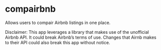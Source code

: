 # compairbnb

Allows users to compair Airbnb listings in one place.

Disclaimer: This app leverages a library that makes use of the unofficial Airbnb API. It could break Airbnb’s terms of use. Changes that Airnb makes to their API could also break this app without notice.